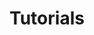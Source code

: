 ---
title: Tutorials
layout: collection
permalink: /tutorials/
collection: tutorials
entries_layout: grid
---